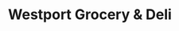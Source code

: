 ---
title: "Westport Grocery & Deli"
url: /westport/westport-grocery-and-deli/
shop: convenience
---
